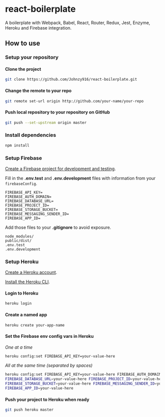 # react-boilerplate
A boilerplate with Webpack, Babel, React, Router, Redux, Jest, Enzyme, Heroku and Firebase integration.




## How to use
### Setup your repository
#### Clone the project
```bash
git clone https://github.com/Johnzy916/react-boilerplate.git
```

#### Change the remote to your repo
```bash
git remote set-url origin http://github.com/your-name/your-repo
```

#### Push local repository to your repository on GitHub
```bash
git push --set-upstream origin master
```




### Install dependencies
```bash
npm install
```




### Setup Firebase
[Create a Firebase project for development and testing](https://console.firebase.google.com "Google Firebase Console").

Fill in the **.env.test** and **.env.development** files with information from your `firebaseConfig`.
```
FIREBASE_API_KEY=
FIREBASE_AUTH_DOMAIN=
FIREBASE_DATABASE_URL=
FIREBASE_PROJECT_ID=
FIREBASE_STORAGE_BUCKET=
FIREBASE_MESSAGING_SENDER_ID=
FIREBASE_APP_ID=
```
Add those files to your **.gitignore** to avoid exposure.
```
node_modules/
public/dist/
.env.test
.env.development
```




### Setup Heroku
[Create a Heroku account](https://www.heroku.com/ "Heroku").

[Install the Heroku CLI](https://devcenter.heroku.com/articles/heroku-cli "Heroku's DevCenter").
#### Login to Heroku
```bash
heroku login
```

#### Create a named app
```bash
heroku create your-app-name
```

#### Set the Firebase env config vars in Heroku
_One at a time_
```bash
heroku config:set FIREBASE_API_KEY=your-value-here
```
_All at the same time (separated by spaces)_
```bash
heroku config:set FIREBASE_API_KEY=your-value-here FIREBASE_AUTH_DOMAIN=your-value-here 
FIREBASE_DATABASE_URL=your-value-here FIREBASE_PROJECT_ID=your-value-here 
FIREBASE_STORAGE_BUCKET=your-value-here FIREBASE_MESSAGING_SENDER_ID=your-value-here 
FIREBASE_APP_ID=your-value-here
```

#### Push your project to Heroku when ready
```bash
git push heroku master
```